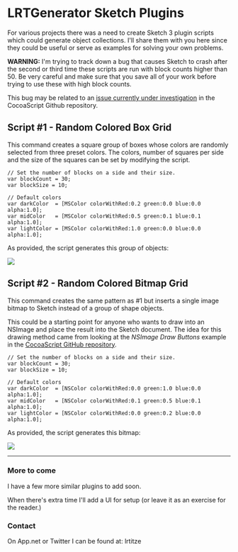 # LRTGenerator Sketch Plugins

For various projects there was a need to create Sketch 3 plugin scripts which could generate object collections. I'll share them with you here since they could be useful or serve as examples for solving your own problems.

**WARNING:** I'm trying to track down a bug that causes Sketch to crash after the second or third time these scripts are run with block counts higher than 50. Be very careful and make sure that you save all of your work before trying to use these with high block counts.

This bug may be related to an [issue currently under investigation](https://github.com/ccgus/CocoaScript/issues/8) in the CocoaScript Github repository.

## Script #1 - Random Colored Box Grid

This command creates a square group of boxes whose colors are randomly selected from three preset colors. The colors, number of squares per side and the size of the squares can be set by modifying the script.

```
// Set the number of blocks on a side and their size.
var blockCount = 30;
var blockSize = 10;

// Default colors
var darkColor  = [MSColor colorWithRed:0.2 green:0.0 blue:0.0 alpha:1.0];
var midColor   = [MSColor colorWithRed:0.5 green:0.1 blue:0.1 alpha:1.0];
var lightColor = [MSColor colorWithRed:1.0 green:0.0 blue:0.0 alpha:1.0];
```

As provided, the script generates this group of objects:

![](http://lrtitze.github.io/Sketch-Plugins-LRTGenerators/images/RandomNoiseBox.png)


## Script #2 - Random Colored Bitmap Grid

This command creates the same pattern as #1 but inserts a single image bitmap to Sketch instead of a group of shape objects.

This could be a starting point for anyone who wants to draw into an NSImage and place the result into the Sketch document. The idea for this drawing method came from looking at the *NSImage Draw Buttons* example in the [CocoaScript GitHub repository](https://github.com/ccgus/CocoaScript).

```
// Set the number of blocks on a side and their size.
var blockCount = 30;
var blockSize = 10;

// Default colors
var darkColor  = [NSColor colorWithRed:0.0 green:1.0 blue:0.0 alpha:1.0];
var midColor   = [NSColor colorWithRed:0.1 green:0.5 blue:0.1 alpha:1.0];
var lightColor = [NSColor colorWithRed:0.0 green:0.2 blue:0.0 alpha:1.0];
```

As provided, the script generates this bitmap:

![](http://lrtitze.github.io/Sketch-Plugins-LRTGenerators/images/RandomNoiseBitmap.png)

---

### More to come

I have a few more similar plugins to add soon.

When there's extra time I'll add a UI for setup (or leave it as an exercise for the reader.)

### Contact
On App.net or Twitter I can be found at: lrtitze
